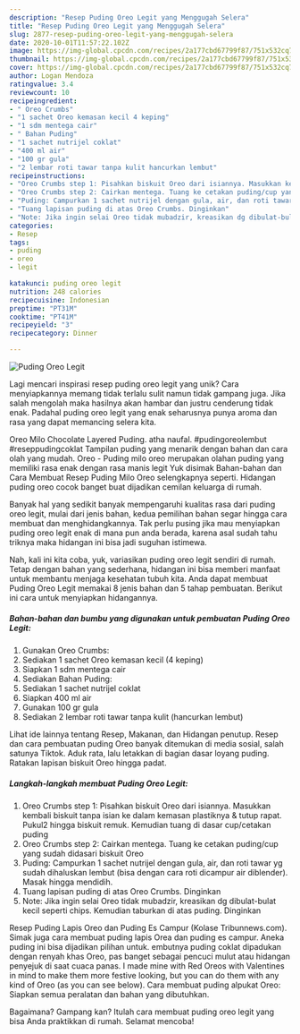 ```yaml
---
description: "Resep Puding Oreo Legit yang Menggugah Selera"
title: "Resep Puding Oreo Legit yang Menggugah Selera"
slug: 2877-resep-puding-oreo-legit-yang-menggugah-selera
date: 2020-10-01T11:57:22.102Z
image: https://img-global.cpcdn.com/recipes/2a177cbd67799f87/751x532cq70/puding-oreo-legit-foto-resep-utama.jpg
thumbnail: https://img-global.cpcdn.com/recipes/2a177cbd67799f87/751x532cq70/puding-oreo-legit-foto-resep-utama.jpg
cover: https://img-global.cpcdn.com/recipes/2a177cbd67799f87/751x532cq70/puding-oreo-legit-foto-resep-utama.jpg
author: Logan Mendoza
ratingvalue: 3.4
reviewcount: 10
recipeingredient:
- " Oreo Crumbs"
- "1 sachet Oreo kemasan kecil 4 keping"
- "1 sdm mentega cair"
- " Bahan Puding"
- "1 sachet nutrijel coklat"
- "400 ml air"
- "100 gr gula"
- "2 lembar roti tawar tanpa kulit hancurkan lembut"
recipeinstructions:
- "Oreo Crumbs step 1: Pisahkan biskuit Oreo dari isiannya. Masukkan kembali biskuit tanpa isian ke dalam kemasan plastiknya &amp; tutup rapat. Pukul2 hingga biskuit remuk. Kemudian tuang di dasar cup/cetakan puding"
- "Oreo Crumbs step 2: Cairkan mentega. Tuang ke cetakan puding/cup yang sudah didasari biskuit Oreo"
- "Puding: Campurkan 1 sachet nutrijel dengan gula, air, dan roti tawar yg sudah dihaluskan lembut (bisa dengan cara roti dicampur air diblender). Masak hingga mendidih."
- "Tuang lapisan puding di atas Oreo Crumbs. Dinginkan"
- "Note: Jika ingin selai Oreo tidak mubadzir, kreasikan dg dibulat-bulat kecil seperti chips. Kemudian taburkan di atas puding. Dinginkan"
categories:
- Resep
tags:
- puding
- oreo
- legit

katakunci: puding oreo legit 
nutrition: 248 calories
recipecuisine: Indonesian
preptime: "PT31M"
cooktime: "PT41M"
recipeyield: "3"
recipecategory: Dinner

---
```



![Puding Oreo Legit](https://img-global.cpcdn.com/recipes/2a177cbd67799f87/751x532cq70/puding-oreo-legit-foto-resep-utama.jpg)

Lagi mencari inspirasi resep puding oreo legit yang unik? Cara menyiapkannya memang tidak terlalu sulit namun tidak gampang juga. Jika salah mengolah maka hasilnya akan hambar dan justru cenderung tidak enak. Padahal puding oreo legit yang enak seharusnya punya aroma dan rasa yang dapat memancing selera kita.

Oreo Milo Chocolate Layered Puding. atha naufal. #pudingoreolembut #reseppudingcoklat Tampilan puding yang menarik dengan bahan dan cara olah yang mudah. Oreo - Puding milo oreo merupakan olahan puding yang memiliki rasa enak dengan rasa manis legit Yuk disimak Bahan-bahan dan Cara Membuat Resep Puding Milo Oreo selengkapnya seperti. Hidangan puding oreo cocok banget buat dijadikan cemilan keluarga di rumah.

Banyak hal yang sedikit banyak mempengaruhi kualitas rasa dari puding oreo legit, mulai dari jenis bahan, kedua pemilihan bahan segar hingga cara membuat dan menghidangkannya. Tak perlu pusing jika mau menyiapkan puding oreo legit enak di mana pun anda berada, karena asal sudah tahu triknya maka hidangan ini bisa jadi suguhan istimewa.


Nah, kali ini kita coba, yuk, variasikan puding oreo legit sendiri di rumah. Tetap dengan bahan yang sederhana, hidangan ini bisa memberi manfaat untuk membantu menjaga kesehatan tubuh kita. Anda dapat membuat Puding Oreo Legit memakai 8 jenis bahan dan 5 tahap pembuatan. Berikut ini cara untuk menyiapkan hidangannya.

<!--inarticleads1-->

##### Bahan-bahan dan bumbu yang digunakan untuk pembuatan Puding Oreo Legit:

1. Gunakan  Oreo Crumbs:
1. Sediakan 1 sachet Oreo kemasan kecil (4 keping)
1. Siapkan 1 sdm mentega cair
1. Sediakan  Bahan Puding:
1. Sediakan 1 sachet nutrijel coklat
1. Siapkan 400 ml air
1. Gunakan 100 gr gula
1. Sediakan 2 lembar roti tawar tanpa kulit (hancurkan lembut)


Lihat ide lainnya tentang Resep, Makanan, dan Hidangan penutup. Resep dan cara pembuatan puding Oreo banyak ditemukan di media sosial, salah satunya Tiktok. Aduk rata, lalu letakkan di bagian dasar loyang puding. Ratakan lapisan biskuit Oreo hingga padat. 

<!--inarticleads2-->

##### Langkah-langkah membuat Puding Oreo Legit:

1. Oreo Crumbs step 1: Pisahkan biskuit Oreo dari isiannya. Masukkan kembali biskuit tanpa isian ke dalam kemasan plastiknya &amp; tutup rapat. Pukul2 hingga biskuit remuk. Kemudian tuang di dasar cup/cetakan puding
1. Oreo Crumbs step 2: Cairkan mentega. Tuang ke cetakan puding/cup yang sudah didasari biskuit Oreo
1. Puding: Campurkan 1 sachet nutrijel dengan gula, air, dan roti tawar yg sudah dihaluskan lembut (bisa dengan cara roti dicampur air diblender). Masak hingga mendidih.
1. Tuang lapisan puding di atas Oreo Crumbs. Dinginkan
1. Note: Jika ingin selai Oreo tidak mubadzir, kreasikan dg dibulat-bulat kecil seperti chips. Kemudian taburkan di atas puding. Dinginkan


Resep Puding Lapis Oreo dan Puding Es Campur (Kolase Tribunnews.com). Simak juga cara membuat puding lapis Orea dan puding es campur. Aneka puding ini bisa dijadikan pilihan untuk. embutnya puding coklat dipadukan dengan renyah khas Oreo, pas banget sebagai pencuci mulut atau hidangan penyejuk di saat cuaca panas. I made mine with Red Oreos with Valentines in mind to make them more festive looking, but you can do them with any kind of Oreo (as you can see below). Cara membuat puding alpukat Oreo: Siapkan semua peralatan dan bahan yang dibutuhkan. 

Bagaimana? Gampang kan? Itulah cara membuat puding oreo legit yang bisa Anda praktikkan di rumah. Selamat mencoba!
